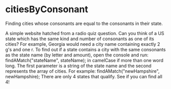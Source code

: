 # citiesByConsonant
Finding cities whose consonants are equal to the consonants in their state.

A simple website hatched from a radio quiz question. Can you think of a US state which has the same kind and number of consonants as one of its cities? For example, Georgia would need a city name containing exactly 2 g's and one r. To find out if a state contains a city with the same consonants as the state name (by letter and amount), open the console and run: findAMatch("stateName", stateName); in camelCase if more than one word long. The first parameter is a string of the state name and the second represents the array of cities. For example: findAMatch("newHampshire", newHampshire); There are only 4 states that qualify. See if you can find all 4!